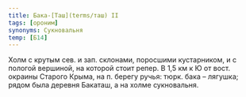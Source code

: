 ```yaml
---
title: Бака-[Таш](terms/таш) II
tags: [ороним]
synonyms: Сукновальня
temp: [Б14]
---
```


Холм с крутым сев. и зап. склонами, поросшими кустарником, и с пологой вершиной,
на которой стоит репер. В 1,5 км к Ю от вост. окраины Старого Крыма, на п.
берегу ручья: тюрк. бака – лягушка; рядом была деревня Бакаташ, а на холме
сукновальня.
